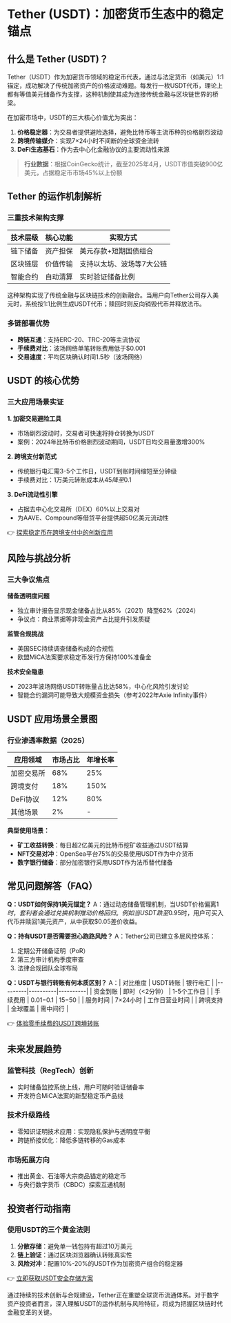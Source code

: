# Tether (USDT)：加密货币生态中的稳定锚点

## 什么是 Tether (USDT)？

Tether（USDT）作为加密货币领域的稳定币代表，通过与法定货币（如美元）1:1锚定，成功解决了传统加密资产的价格波动难题。每发行一枚USDT代币，理论上都有等值美元储备作为支撑，这种机制使其成为连接传统金融与区块链世界的桥梁。

在加密市场中，USDT的三大核心价值尤为突出：
1. **价格稳定器**：为交易者提供避险选择，避免比特币等主流币种的价格剧烈波动
2. **跨境传输媒介**：实现7×24小时不间断的全球资金流转
3. **DeFi生态基石**：作为去中心化金融协议的主要流动性来源

> **行业数据**：根据CoinGecko统计，截至2025年4月，USDT市值突破900亿美元，占据稳定币市场45%以上份额

## Tether 的运作机制解析

### 三重技术架构支撑

| 技术层级 | 核心功能 | 实现方式 |
|---------|----------|----------|
| 链下储备 | 资产担保 | 美元存款+短期国债组合 |
| 区块链层 | 价值传输 | 支持以太坊、波场等7大公链 |
| 智能合约 | 自动清算 | 实时验证储备比例 |

这种架构实现了传统金融与区块链技术的创新融合。当用户向Tether公司存入美元时，系统按1:1比例生成USDT代币；赎回时则反向销毁代币并释放法币。

### 多链部署优势
- **跨链互通**：支持ERC-20、TRC-20等主流协议
- **手续费对比**：波场网络单笔转账费用低于$0.001
- **交易速度**：平均区块确认时间1.5秒（波场网络）

## USDT 的核心优势

### 三大应用场景实证

**1. 加密交易避险工具**
- 市场剧烈波动时，交易者可快速将持仓转换为USDT
- 案例：2024年比特币价格剧烈波动期间，USDT日均交易量激增300%

**2. 跨境支付新范式**
- 传统银行电汇需3-5个工作日，USDT到账时间缩短至分钟级
- 手续费对比：1万美元转账成本从$45降至$0.1

**3. DeFi流动性引擎**
- 占据去中心化交易所（DEX）60%以上交易对
- 为AAVE、Compound等借贷平台提供超50亿美元流动性

👉 [探索稳定币在跨境支付中的创新应用](https://bit.ly/okx_welcome)

## 风险与挑战分析

### 三大争议焦点

**储备透明度问题**
- 独立审计报告显示现金储备占比从85%（2021）降至62%（2024）
- 争议点：商业票据等非现金资产占比提升引发质疑

**监管合规挑战**
- 美国SEC持续调查储备构成的合规性
- 欧盟MiCA法案要求稳定币发行方保持100%准备金

**技术安全隐患**
- 2023年波场网络USDT转账量占比达58%，中心化风险引发讨论
- 智能合约漏洞可能导致大规模资金损失（参考2022年Axie Infinity事件）

## USDT 应用场景全景图

### 行业渗透率数据（2025）

| 应用领域 | 市场占比 | 年增长率 |
|---------|----------|----------|
| 加密交易所 | 68% | 25% |
| 跨境支付 | 18% | 150% |
| DeFi协议 | 12% | 80% |
| 其他场景 | 2% | - |

**典型使用场景：**
- **矿工收益转换**：每日超2亿美元的比特币挖矿收益通过USDT结算
- **NFT交易对冲**：OpenSea平台75%的交易使用USDT作为中介货币
- **数字银行储备**：部分加密银行采用USDT作为法币替代储备

## 常见问题解答（FAQ）

**Q：USDT如何保持1美元锚定？**
A：通过动态储备管理机制，当USDT价格偏离$1时，套利者会通过兑换机制推动价格回归。例如当USDT跌至$0.95时，用户可买入代币并赎回1美元资产，从中获取$0.05差价收益。

**Q：持有USDT是否需要担心跑路风险？**
A：Tether公司已建立多层风控体系：
1. 定期公开储备证明（PoR）
2. 第三方审计机构季度审查
3. 法律合规团队全球布局

**Q：USDT与银行转账有何本质区别？**
A：| 对比维度 | USDT转账 | 银行电汇 |
|---------|----------|----------|
| 资金到账 | 即时（<2分钟） | 1-5个工作日 |
| 手续费用 | $0.01-$0.1 | $15-$50 |
| 服务时间 | 7×24小时 | 工作日营业时间 |
| 跨境支持 | 全球覆盖 | 需中间行 |

👉 [体验零手续费的USDT跨境转账](https://bit.ly/okx_welcome)

## 未来发展趋势

### 监管科技（RegTech）创新
- 实时储备监控系统上线，用户可随时验证储备率
- 开发符合MiCA法案的新型稳定币产品线

### 技术升级路线
- 零知识证明技术应用：实现隐私保护与透明度平衡
- 跨链桥接优化：降低多链转移的Gas成本

### 市场拓展方向
- 推出黄金、石油等大宗商品锚定的稳定币
- 与央行数字货币（CBDC）探索互通机制

## 投资者行动指南

### 使用USDT的三个黄金法则
1. **分散存储**：避免单一钱包持有超过10万美元
2. **链上验证**：通过区块浏览器确认转账真实性
3. **风险对冲**：配置10%-20%的USDT作为加密资产组合的稳定器

👉 [立即获取USDT安全存储方案](https://bit.ly/okx_welcome)

通过持续的技术创新与合规建设，Tether正在重塑全球货币流通体系。对于数字资产投资者而言，深入理解USDT的运作机制与风险特征，将成为把握区块链时代金融变革的关键。